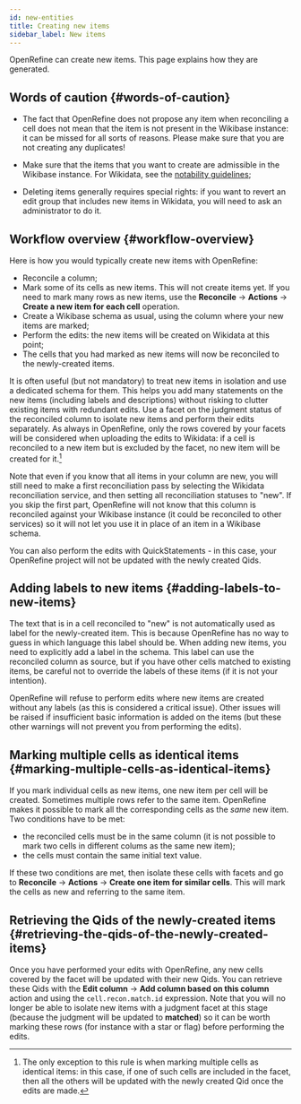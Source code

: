```yaml
---
id: new-entities
title: Creating new items
sidebar_label: New items
---
```


OpenRefine can create new items. This page explains how they are generated.

## Words of caution {#words-of-caution}

-   The fact that OpenRefine does not propose any item when reconciling a cell does not mean that the item is not present in the Wikibase instance: it can be missed for all sorts of reasons. Please make sure that you are not creating any duplicates!

-   Make sure that the items that you want to create are admissible in the Wikibase instance. For Wikidata, see the [notability guidelines](https://www.wikidata.org/wiki/Wikidata:Notability);

-   Deleting items generally requires special rights: if you want to revert an edit group that includes new items in Wikidata, you will need to ask an administrator to do it.

## Workflow overview {#workflow-overview}

Here is how you would typically create new items with OpenRefine:

-   Reconcile a column;
-   Mark some of its cells as new items. This will not create items yet. If you need to mark many rows as new items, use the **Reconcile** → **Actions** → **Create a new item for each cell** operation.
-   Create a Wikibase schema as usual, using the column where your new items are marked;
-   Perform the edits: the new items will be created on Wikidata at this point;
-   The cells that you had marked as new items will now be reconciled to the newly-created items.

It is often useful (but not mandatory) to treat new items in isolation and use a dedicated schema for them. This helps you add many statements on the new items (including labels and descriptions) without risking to clutter existing items with redundant edits. Use a facet on the judgment status of the reconciled column to isolate new items and perform their edits separately. As always in OpenRefine, only the rows covered by your facets will be considered when uploading the edits to Wikidata: if a cell is reconciled to a new item but is excluded by the facet, no new item will be created for it.[^1]

Note that even if you know that all items in your column are new, you will still need to make a first reconciliation pass by selecting the Wikidata reconciliation service, and then setting all reconciliation statuses to \"new\". If you skip the first part, OpenRefine will not know that this column is reconciled against your Wikibase instance (it could be reconciled to other services) so it will not let you use it in place of an item in a Wikibase schema.

You can also perform the edits with QuickStatements - in this case, your OpenRefine project will not be updated with the newly created Qids.

## Adding labels to new items {#adding-labels-to-new-items}

The text that is in a cell reconciled to \"new\" is not automatically used as label for the newly-created item. This is because OpenRefine has no way to guess in which language this label should be. When adding new items, you need to explicitly add a label in the schema. This label can use the reconciled column as source, but if you have other cells matched to existing items, be careful not to override the labels of these items (if it is not your intention).

OpenRefine will refuse to perform edits where new items are created without any labels (as this is considered a critical issue). Other issues will be raised if insufficient basic information is added on the items (but these other warnings will not prevent you from performing the edits).

## Marking multiple cells as identical items {#marking-multiple-cells-as-identical-items}

If you mark individual cells as new items, one new item per cell will be created. Sometimes multiple rows refer to the same item. OpenRefine makes it possible to mark all the corresponding cells as the *same* new item. Two conditions have to be met:
- the reconciled cells must be in the same column (it is not possible to mark two cells in different colums as the same new item);
- the cells must contain the same initial text value.

If these two conditions are met, then isolate these cells with facets and go to **Reconcile** → **Actions** → **Create one item for similar cells**. This will mark the cells as new and referring to the same item.

## Retrieving the Qids of the newly-created items {#retrieving-the-qids-of-the-newly-created-items}

Once you have performed your edits with OpenRefine, any new cells covered by the facet will be updated with their new Qids. You can retrieve these Qids with the **Edit column** → **Add column based on this column** action and using the `cell.recon.match.id` expression. Note that you will no longer be able to isolate new items with a judgment facet at this stage (because the judgment will be updated to **matched**) so it can be worth marking these rows (for instance with a star or flag) before performing the edits.

[^1]: The only exception to this rule is when marking multiple cells as identical items: in this case, if one of such cells are included in the facet, then all the others will be updated with the newly created Qid once the edits are made.
